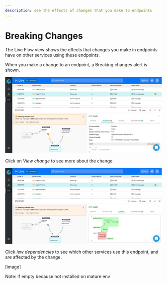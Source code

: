```yaml
---
description: see the effects of changes that you make to endpoints
---
```


# Breaking Changes

The Live Flow view shows the effects that changes you make in endpoints have on other services using these endpoints.

When you make a change to an endpoint, a Breaking changes alert is shown.

![](../../.gitbook/assets/whatsapp-image-2020-11-08-at-15.40.44-breakingchanges.jpeg)

Click on _View change_ to see more about the change.

![](../../.gitbook/assets/whatsapp-image-2020-11-08-at-15.40.44-breakingchanges-2.jpeg)

Click _iew dependencies_ to see which other services use this endpoint, and are affected by the change.

\[image\]

Note: If empty because not installed on mature env 


